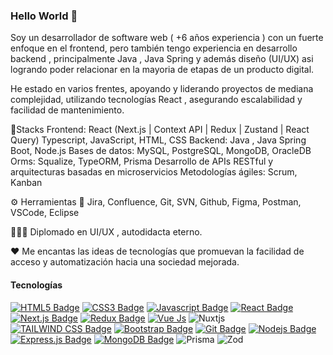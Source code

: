 ### Hello World 👋

Soy un desarrollador de software web ( +6 años experiencia ) con un fuerte enfoque en el frontend, pero también tengo experiencia en desarrollo backend , principalmente Java , Java Spring y además diseño (UI/UX) asi logrando poder relacionar en la mayoria de etapas de un producto digital.

He estado en varios frentes, apoyando y liderando proyectos de mediana complejidad, utilizando tecnologías React , asegurando escalabilidad y facilidad de mantenimiento.

🤖Stacks
Frontend: React (Next.js | Context API | Redux | Zustand | React Query) Typescript, JavaScript, HTML, CSS
Backend: Java , Java Spring Boot, Node.js
Bases de datos: MySQL, PostgreSQL, MongoDB, OracleDB
Orms: Squalize, TypeORM, Prisma
Desarrollo de APIs RESTful y arquitecturas basadas en microservicios
Metodologías ágiles: Scrum, Kanban

⚙️ Herramientas 
📌 Jira, Confluence, Git, SVN, Github, Figma, Postman, VSCode, Eclipse

👨🏻‍💻 Diplomado en UI/UX , autodidacta eterno.

❤️ Me encantas las ideas de tecnologías que promuevan la facilidad de acceso y automatización hacia una sociedad mejorada.


#### Tecnologías

[![HTML5 Badge](https://img.shields.io/badge/HTML5-E34F26?style=for-the-badge&logo=html5&logoColor=white)](#)  [![CSS3 Badge](https://img.shields.io/badge/CSS3-1572B6?style=for-the-badge&logo=css3&logoColor=white)](#) [![Javascript Badge](https://img.shields.io/badge/-Javascript-F0DB4F?style=for-the-badge&labelColor=black&logo=javascript&logoColor=F0DB4F)](#)  [![React Badge](https://img.shields.io/badge/-React-61DBFB?style=for-the-badge&labelColor=black&logo=react&logoColor=61DBFB)](#) [![Next.js Badge](https://img.shields.io/badge/next.js-000000?style=for-the-badge&logo=nextdotjs&logoColor=white)](#) [![Redux Badge](https://img.shields.io/badge/Redux-593D88?style=for-the-badge&logo=redux&logoColor=white)](#) [![Vue Js](https://img.shields.io/badge/Vue%20js-35495E?style=for-the-badge&logo=vuedotjs&logoColor=4FC08D)](#) ![Nuxtjs](https://img.shields.io/badge/Nuxt-002E3B?style=for-the-badge&logo=nuxtdotjs&logoColor=#00DC82) [![TAILWIND CSS Badge](https://img.shields.io/badge/Tailwind_CSS-38B2AC?style=for-the-badge&logo=tailwind-css&logoColor=white)](#)  [![Bootstrap Badge](https://img.shields.io/badge/Bootstrap-563D7C?style=for-the-badge&logo=bootstrap&logoColor=white)](#)  [![Git Badge](https://img.shields.io/badge/Git-F05032?style=for-the-badge&logo=git&logoColor=white)](#) [![Nodejs Badge](https://img.shields.io/badge/-Nodejs-3C873A?style=for-the-badge&labelColor=black&logo=node.js&logoColor=3C873A)](#) [![Express.js Badge](https://img.shields.io/badge/Express.js-000000?style=for-the-badge&logo=express&logoColor=white)](#) [![MongoDB Badge](https://img.shields.io/badge/MongoDB-4EA94B?style=for-the-badge&logo=mongodb&logoColor=white)](#) ![Prisma](https://img.shields.io/badge/Prisma-3982CE?style=for-the-badge&logo=Prisma&logoColor=white)
 ![Zod](https://img.shields.io/badge/zod-%233068b7.svg?style=for-the-badge&logo=zod&logoColor=white)

